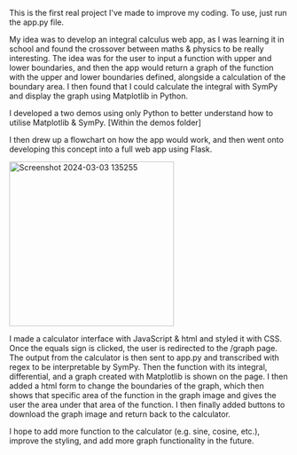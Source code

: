 This is the first real project I've made to improve my coding. To use, just run the app.py file.

My idea was to develop an integral calculus web app, as I was learning it in school and found the crossover between maths & physics to be really interesting. The idea was for the user to input a function with upper and lower boundaries, and then the app would return a graph of the function with the upper and lower boundaries defined, alongside a calculation of the boundary area.
I then found that I could calculate the integral with SymPy and display the graph using Matplotlib in Python.


I developed a two demos using only Python to better understand how to utilise Matplotlib & SymPy.
[Within the demos folder]


I then drew up a flowchart on how the app would work, and then went onto developing this concept into a full web app using Flask.

<img width="297" alt="Screenshot 2024-03-03 135255" src="https://github.com/tom-byrn/Calculus-Project/assets/137120218/ec07ef14-301a-4c3b-9452-6433b27bf6ed">




I made a calculator interface with JavaScript & html and styled it with CSS. Once the equals sign is clicked, the user is redirected to the /graph page.
The output from the calculator is then sent to app.py and transcribed with regex to be interpretable by SymPy.
Then the function with its integral, differential, and a graph created with Matplotlib is shown on the page. 
I then added a html form to change the boundaries of the graph, which then shows that specific area of the function in the graph image and gives the user the area under that area of the function. 
I then finally added buttons to download the graph image and return back to the calculator.

I hope to add more function to the calculator (e.g. sine, cosine, etc.), improve the styling, and add more graph functionality in the future.
